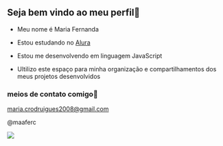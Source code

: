 ## Seja bem vindo ao meu perfil🖤

- Meu nome é Maria Fernanda 

- Estou estudando no [Alura](https://www.alura.com.br)
- Estou me desenvolvendo em linguagem JavaScript
- Ultilizo este espaço para minha organização e compartilhamentos dos meus projetos desenvolvidos 

### meios de contato comigo📧

maria.crodruigues2008@gmail.com

@maaferc

![](https://media.tenor.com/TM0Xkja0docAAAAi/cr7-si.gif)
 
